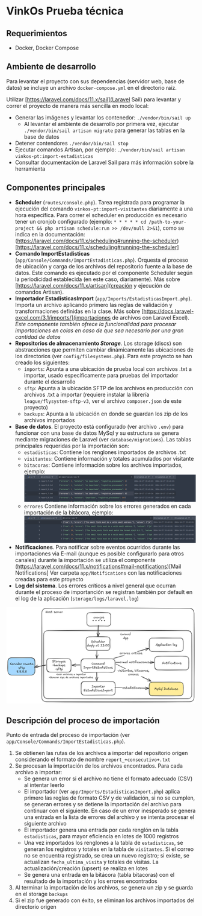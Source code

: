 # VinkOs Prueba técnica

## Requerimientos

- Docker, Docker Compose

## Ambiente de desarrollo

Para levantar el proyecto con sus dependencias (servidor web, base de datos) se incluye un archivo `docker-compose.yml` en
el directorio raíz.

Utilizar [https://laravel.com/docs/11.x/sail](Laravel Sail) para levantar y correr el proyecto de manera más sencilla en modo local:
- Generar las imágenes y levantar los contenedor: `./vendor/bin/sail up`
  - Al levantar el ambiente de desarrollo por primera vez, ejecutar `./vendor/bin/sail artisan migrate` para generar las tablas en la base de datos
- Detener contendores `./vendor/bin/sail stop`
- Ejecutar comandos Artisan, por ejemplo: `./vendor/bin/sail artisan vinkos-pt:import-estadisticas`
- Consultar documentación de Laravel Sail para más información sobre la herramienta

## Componentes principales

- **Scheduler** (`routes/console.php`). Tarea registrada para programar la ejecución del comando `vinkos-pt:import-visitantes` diariamente 
a una hora específica. Para correr el scheduler en producción es necesario tener un cronjob configurado 
(ejemplo: `* * * * * cd /path-to-your-project && php artisan schedule:run >> /dev/null 2>&1`), como se indica en la documentación:
  (https://laravel.com/docs/11.x/scheduling#running-the-scheduler)[https://laravel.com/docs/11.x/scheduling#running-the-scheduler]
- **Comando ImportEstadisticas** (`app/Console/Commands/ImportEstadisticas.php`). Orquesta el proceso de ubicación y carga de los archivos 
del repositorio fuente a la base de datos. Este comando es ejecutado por el componente Scheduler según la periodicidad establecida 
(en este caso, diariamente). Más sobre [https://laravel.com/docs/11.x/artisan](creación y ejecución de comandos Artisan).
- **Importador EstadisticasImport** (`app/Imports/EstadisticasImport.php`). Importa un archivo aplicando primero las reglas de validación 
y transformaciones definidas en la clase. Más sobre [https://docs.laravel-excel.com/3.1/imports/](importaciones de archivos con Laravel Excel). 
*Este componente también ofrece la funcionalidad para procesar importaciones en colas en caso de que sea necesario por una gran cantidad de datos* 
- **Repositorios de almacenamiento *Storage***. Los storage (discs) son abstracciones que permiten cambiar dinámicamente las ubicaciones de los directorios
  (ver `config/filesystems.php`). Para este proyecto se han creado los siguientes:
    - `imports`: Apunta a una ubicación de prueba local con archivos .txt a importar, usado específicamente para pruebas del importador durante el desarrollo
    - `sftp`: Apunta a la ubicación SFTP de los archivos en producción con archivos .txt a importar (requiere instalar la librería `league/flysystem-sftp-v3`, ver el archivo `composer.json` de este proyecto)
    - `backups`: Apunta a la ubicación en donde se guardan los zip de los archivos importados
- **Base de datos**. El proyecto está configurado (ver archivo `.env`) para funcionar con una base de datos MySql y su estructura se genera mediante migraciones de Laravel (ver `database/migrations`). 
Las tablas principales requeridas por la importación son:
  - `estadisticas`: Contiene los renglones importados de archivos .txt
  - `visitantes`: Contiene información y totales acumulados por visitante
  - `bitacoras`: Contiene información sobre los archivos importados, ejemplo: ![Bitacoras](docs/images/bitacoras_table.png)
  - `errores` Contiene información sobre los errores generados en cada importación de la bitácora, ejemplo: ![Errores](docs/images/errores_table.png)
- **Notificaciones**. Para notificar sobre eventos ocurridos durante las importaciones via E-mail (aunque es posible configurarlo para otros canales) 
durante la importación se utiliza el componente (https://laravel.com/docs/11.x/notifications#mail-notifications)[Mail Notifications] 
Ver carpeta `app/Notifications` con las notificaciones creadas para este proyecto 
- **Log del sistema**. Los errores críticos a nivel general que ocurran durante el proceso de importanción se registran también por default
  en el log de la aplicación (`storage/logs/laravel.log`)

![Componentes estructura](docs/images/componentes.png)

## Descripción del proceso de importación

Punto de entrada del proceso de importación (ver `app/Console/Commands/ImportEstadisticas.php`).

1. Se obtienen las rutas de los archivos a importar del repositorio origen considerando el
   formato de nombre `report_+consecutivo+.txt`
2. Se procesan la importación de los archivos encontrados. Para cada archivo a importar:
    - Se genera un error si el archivo no tiene el formato adecuado (CSV) al intentar leerlo
    - El importador (ver `app/Imports/EstadisticasImport.php`) aplica primero las reglas de formato CSV y
      de validación, si no se cumplen, se generan errores
      y se detiene la importación del archivo para continuar con el siguiente. En caso de un error inesperado se
      genera una entrada en la lista de errores del archivo y se intenta procesar el siguiente archivo
    - El importador genera una entrada por cada renglón en la tabla `estadisticas`, para mayor eficiencia
      en lotes de 1000 registros
    - Una vez importados los renglones a la tabla de `estadisticas`, se generan los registros y totales en la
      tabla de `visitantes`. Si el correo no se encuentra registrado, se crea un nuevo registro; si existe, se
      actualizan `fecha_ultima_visita` y totales de visitas. La actualización/creación (upsert) se realiza en lotes
    - Se genera una entrada en la bitácora (tabla bitacoras) con el resultado de la importación y los errores encontrados
3. Al terminar la importación de los archivos, se genera un zip y se guarda en el storage `backups`
4. Si el zip fue generado con éxito, se eliminan los archivos importados del directorio origen

